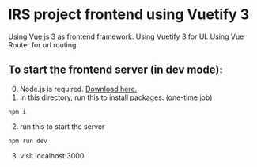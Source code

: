# IRS project frontend using Vuetify 3

Using Vue.js 3 as frontend framework.
Using Vuetify 3 for UI.
Using Vue Router for url routing.



## To start the frontend server (in dev mode):

0. Node.js is required. [Download here.](https://nodejs.org/en/download)
1. In this directory, run this to install packages. (one-time job)

```
npm i
```
2. run this to start the server

```
npm run dev
```
3. visit localhost:3000


